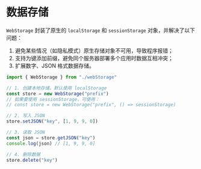 # 数据存储
`WebStorage` 封装了原生的 `localStorage` 和 `sessionStorage` 对象，并解决了以下问题：
1. 避免某些情况（如隐私模式）原生存储对象不可用，导致程序报错；
2. 支持为键添加前缀，避免同个服务器部署多个应用时数据互相冲突；
3. 扩展数字、JSON 格式数据存储。

```js demo
import { WebStorage } from "./webStorage"

// 1. 创建本地存储，默认使用 localStorage
const store = new WebStorage("prefix")
// 如果要使用 sessionStorage，可使用：
// const store = new WebStorage("prefix", () => sessionStorage)

// 2. 写入 JSON
store.setJSON("key", [1, 9, 9, 0])

// 3. 读取 JSON
const json = store.getJSON("key")
console.log(json) // [1, 9, 9, 0]

// 4. 删除数据
store.delete("key")
```